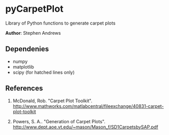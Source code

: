 pyCarpetPlot
============

Library of Python functions to generate carpet plots

**Author**: Stephen Andrews

Dependenies
-----------

* numpy
* matplotlib
* scipy (for hatched lines only)


References
----------

1. McDonald, Rob. "Carpet Plot Toolkit". <http://www.mathworks.com/matlabcentral/fileexchange/40831-carpet-plot-toolkit>

2. Powers, S. A.. "Generation of Carpet Plots". <http://www.dept.aoe.vt.edu/~mason/Mason_f/SD1CarpetsbySAP.pdf>
